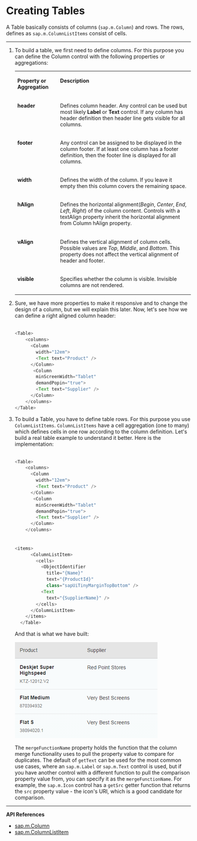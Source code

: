 <!-- loio5eb6f63e0cc547d0bdc934d3652fdc9b -->

# Creating Tables

A Table basically consists of columns \(`sap.m.Column`\) and rows. The rows, defines as `sap.m.ColumnListItems` consist of cells.

***

1.  To build a table, we first need to define columns. For this purpose you can define the Column control with the following properties or aggregations:


    <table>
    <tr>
    <th valign="top">

    Property or Aggregation
    
    </th>
    <th valign="top">

    Description
    
    </th>
    </tr>
    <tr>
    <td valign="top">
    
    **header**
    
    </td>
    <td valign="top">
    
    Defines column header. Any control can be used but most likely **Label** or **Text** control. If any column has header definition then header line gets visible for all columns.
    
    </td>
    </tr>
    <tr>
    <td valign="top">
    
    **footer**
    
    </td>
    <td valign="top">
    
    Any control can be assigned to be displayed in the column footer. If at least one column has a footer definition, then the footer line is displayed for all columns.
    
    </td>
    </tr>
    <tr>
    <td valign="top">
    
    **width**
    
    </td>
    <td valign="top">
    
    Defines the width of the column. If you leave it empty then this column covers the remaining space.
    
    </td>
    </tr>
    <tr>
    <td valign="top">
    
    **hAlign**
    
    </td>
    <td valign="top">
    
    Defines the horizontal alignment\(*Begin*, *Center*, *End*, *Left*, *Right*\) of the column content. Controls with a textAlign property inherit the horizontal alignment from Column hAlign property.
    
    </td>
    </tr>
    <tr>
    <td valign="top">
    
    **vAlign**
    
    </td>
    <td valign="top">
    
    Defines the vertical alignment of column cells. Possible values are *Top*, *Middle*, and *Bottom*. This property does not affect the vertical alignment of header and footer.
    
    </td>
    </tr>
    <tr>
    <td valign="top">
    
    **visible**
    
    </td>
    <td valign="top">
    
    Specifies whether the column is visible. Invisible columns are not rendered.
    
    </td>
    </tr>
    </table>
    
2.  Sure, we have more properties to make it responsive and to change the design of a column, but we will explain this later. Now, let's see how we can define a right aligned column header:

    ```js
    
    <Table>
        <columns>
          <Column
            width="12em">
            <Text text="Product" />
          </Column>
           <Column
            minScreenWidth="Tablet"
            demandPopin="true">
            <Text text="Supplier" />
          </Column>
        </columns>
    </Table>
    ```

3.  To build a Table, you have to define table rows. For this purpose you use `ColumnListItems`. `ColumnListItems` have a cell aggregation \(one to many\) which defines cells in one row according to the column definition. Let's build a real table example to understand it better. Here is the implementation:

    ```js
    
    <Table>
        <columns>
          <Column
            width="12em">
            <Text text="Product" />
          </Column>
           <Column
            minScreenWidth="Tablet"
            demandPopin="true">
            <Text text="Supplier" />
          </Column>
        </columns>
    
    
    <items>
          <ColumnListItem>
            <cells>
              <ObjectIdentifier
                title="{Name}"
                text="{ProductId}"
                class="sapUiTinyMarginTopBottom" />
              <Text
                text="{SupplierName}" />
            </cells>
          </ColumnListItem>
        </items>
      </Table>
    
    ```

    And that is what we have built:

    ![](images/loioe654c84fa33a4f058e8f84b2ed5d578f_LowRes.png)

    The `mergeFunctionName` property holds the function that the column merge functionality uses to pull the property value to compare for duplicates. The default of `getText` can be used for the most common use cases, where an `sap.m.Label` or `sap.m.Text` control is used, but if you have another control with a different function to pull the comparison property value from, you can specify it as the `mergeFunctionName`. For example, the `sap.m.Icon` control has a `getSrc` getter function that returns the `src` property value - the icon's URI, which is a good candidate for comparison.


***

**API References**

-   [sap.m.Column](https://ui5.sap.com/#/api/sap.m.Column)
-   [sap.m.ColumnListItem](https://ui5.sap.com/#/api/sap.m.ColumnListItem)


